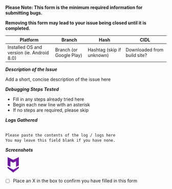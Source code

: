 **Please Note: This form is the minimum required information for submitting bugs.**

**Removing this form may lead to your issue being closed until it is completed.**

| Platform | Branch | Hash | CIDL |
| ------ | ------ | ---- | ---- |
| Installed OS and version (ie. Android 8.0) | Branch (or Google Play) | Hashtag (skip if unknown) | Downloaded from build site? |

**_Description of the Issue_**

Add a short, concise description of the issue here

**_Debugging Steps Tested_**

  * Fill in any steps already tried here
  * Begin each new line with an asterisk
  * If no steps are required, please skip

**_Logs Gathered_**

```

Please paste the contents of the log / logs here
You may leave this field blank if you have none.

```


**_Screenshots_**

![Issue Screenshot](https://github.com/adam-p/markdown-here/raw/master/src/common/images/icon48.png)

- [ ] Place an X in the box to confirm you have filled in this form
